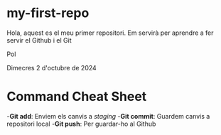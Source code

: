 # my-first-repo

Hola, aquest es el meu primer repositori. Em servirà per aprendre a fer servir el Github i el Git

Pol

Dimecres 2 d'octubre de 2024

# Command Cheat Sheet
-**Git add**: Enviem els canvis a *staging*
-**Git commit**: Guardem canvis a repositori local
-**Git push**: Per guardar-ho al Github
